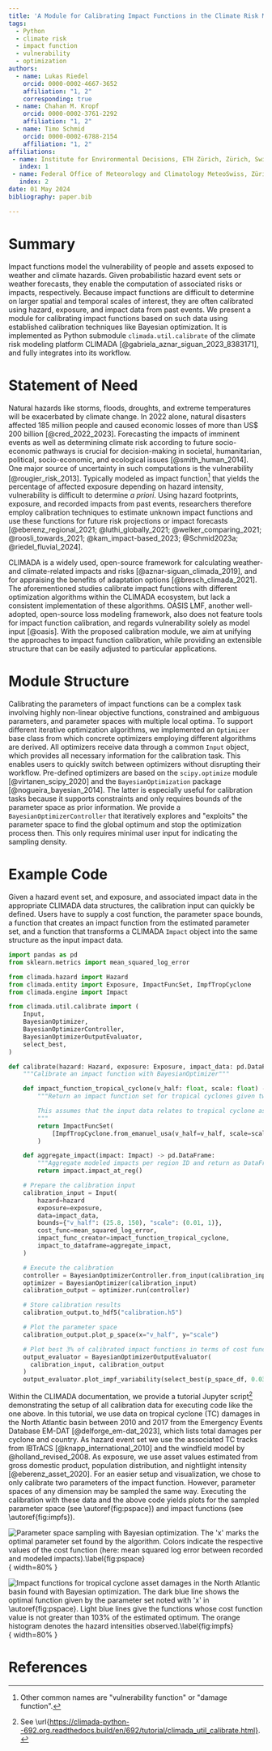 ```yaml
---
title: 'A Module for Calibrating Impact Functions in the Climate Risk Modeling Platform CLIMADA'
tags:
  - Python
  - climate risk
  - impact function
  - vulnerability
  - optimization
authors:
  - name: Lukas Riedel
    orcid: 0000-0002-4667-3652
    affiliation: "1, 2"
    corresponding: true
  - name: Chahan M. Kropf
    orcid: 0000-0002-3761-2292
    affiliation: "1, 2"
  - name: Timo Schmid
    orcid: 0000-0002-6788-2154
    affiliation: "1, 2"
affiliations:
 - name: Institute for Environmental Decisions, ETH Zürich, Zürich, Switzerland
   index: 1
 - name: Federal Office of Meteorology and Climatology MeteoSwiss, Zürich-Airport, Switzerland
   index: 2
date: 01 May 2024
bibliography: paper.bib

---
```


# Summary

Impact functions model the vulnerability of people and assets exposed to weather and climate hazards.
Given probabilistic hazard event sets or weather forecasts, they enable the computation of associated risks or impacts, respectively.
Because impact functions are difficult to determine on larger spatial and temporal scales of interest, they are often calibrated using hazard, exposure, and impact data from past events.
We present a module for calibrating impact functions based on such data using established calibration techniques like Bayesian optimization.
It is implemented as Python submodule `climada.util.calibrate` of the climate risk modeling platform CLIMADA [@gabriela_aznar_siguan_2023_8383171], and fully integrates into its workflow.

# Statement of Need

Natural hazards like storms, floods, droughts, and extreme temperatures will be exacerbated by climate change.
In 2022 alone, natural disasters affected 185 million people and caused economic losses of more than US$ 200 billion [@cred_2022_2023].
Forecasting the impacts of imminent events as well as determining climate risk according to future socio-economic pathways is crucial for decision-making in societal, humanitarian, political, socio-economic, and ecological issues [@smith_human_2014].
One major source of uncertainty in such computations is the vulnerability [@rougier_risk_2013].
Typically modeled as impact function[^1] that yields the percentage of affected exposure depending on hazard intensity, vulnerability is difficult to determine *a priori*.
Using hazard footprints, exposure, and recorded impacts from past events, researchers therefore employ calibration techniques to estimate unknown impact functions and use these functions for future risk projections or impact forecasts [@eberenz_regional_2021; @luthi_globally_2021; @welker_comparing_2021; @roosli_towards_2021; @kam_impact-based_2023; @Schmid2023a; @riedel_fluvial_2024].

CLIMADA is a widely used, open-source framework for calculating weather- and climate-related impacts and risks [@aznar-siguan_climada_2019], and for appraising the benefits of adaptation options [@bresch_climada_2021].
The aforementioned studies calibrate impact functions with different optimization algorithms within the CLIMADA ecosystem, but lack a consistent implementation of these algorithms.
OASIS LMF, another well-adopted, open-source loss modeling framework, also does not feature tools for impact function calibration, and regards vulnerability solely as model input [@oasis].
With the proposed calibration module, we aim at unifying the approaches to impact function calibration, while providing an extensible structure that can be easily adjusted to particular applications.

# Module Structure

Calibrating the parameters of impact functions can be a complex task involving highly non-linear objective functions, constrained and ambiguous parameters, and parameter spaces with multiple local optima.
To support different iterative optimization algorithms, we implemented an `Optimizer` base class from which concrete optimizers employing different algorithms are derived.
All optimizers receive data through a common `Input` object, which provides all necessary information for the calibration task.
This enables users to quickly switch between optimizers without disrupting their workflow.
Pre-defined optimizers are based on the `scipy.optimize` module [@virtanen_scipy_2020] and the `BayesianOptimization` package [@nogueira_bayesian_2014].
The latter is especially useful for calibration tasks because it supports constraints and only requires bounds of the parameter space as prior information.
We provide a `BayesianOptimizerController` that iteratively explores and "exploits" the parameter space to find the global optimum and stop the optimization process then.
This only requires minimal user input for indicating the sampling density.

# Example Code

Given a hazard event set, and exposure, and associated impact data in the appropriate CLIMADA data structures, the calibration input can quickly be defined.
Users have to supply a cost function, the parameter space bounds, a function that creates an impact function from the estimated parameter set, and a function that transforms a CLIMADA `Impact` object into the same structure as the input impact data.

```python
import pandas as pd
from sklearn.metrics import mean_squared_log_error

from climada.hazard import Hazard
from climada.entity import Exposure, ImpactFuncSet, ImpfTropCyclone
from climada.engine import Impact

from climada.util.calibrate import (
    Input,
    BayesianOptimizer,
    BayesianOptimizerController,
    BayesianOptimizerOutputEvaluator,
    select_best,
)

def calibrate(hazard: Hazard, exposure: Exposure, impact_data: pd.DataFrame):
    """Calibrate an impact function with BayesianOptimizer"""

    def impact_function_tropical_cyclone(v_half: float, scale: float) -> ImpactFuncSet:
        """Return an impact function set for tropical cyclones given two parameters

        This assumes that the input data relates to tropical cyclone asset damages.
        """
        return ImpactFuncSet(
            [ImpfTropCyclone.from_emanuel_usa(v_half=v_half, scale=scale)]
        )

    def aggregate_impact(impact: Impact) -> pd.DataFrame:
        """Aggregate modeled impacts per region ID and return as DataFrame"""
        return impact.impact_at_reg()

    # Prepare the calibration input
    calibration_input = Input(
        hazard=hazard
        exposure=exposure,
        data=impact_data,
        bounds={"v_half": (25.8, 150), "scale": (0.01, 1)},
        cost_func=mean_squared_log_error,
        impact_func_creator=impact_function_tropical_cyclone,
        impact_to_dataframe=aggregate_impact,
    )

    # Execute the calibration
    controller = BayesianOptimizerController.from_input(calibration_input)
    optimizer = BayesianOptimizer(calibration_input)
    calibration_output = optimizer.run(controller)

    # Store calibration results
    calibration_output.to_hdf5("calibration.h5")

    # Plot the parameter space
    calibration_output.plot_p_space(x="v_half", y="scale")

    # Plot best 3% of calibrated impact functions in terms of cost function value
    output_evaluator = BayesianOptimizerOutputEvaluator(
      calibration_input, calibration_output
    )
    output_evaluator.plot_impf_variability(select_best(p_space_df, 0.03))
```

Within the CLIMADA documentation, we provide a tutorial Jupyter script[^2] demonstrating the setup of all calibration data for executing code like the one above.
In this tutorial, we use data on tropical cyclone (TC) damages in the North Atlantic basin between 2010 and 2017 from the Emergency Events Database EM-DAT [@delforge_em-dat_2023], which lists total damages per cyclone and country.
As hazard event set we use the associated TC tracks from IBTrACS [@knapp_international_2010] and the windfield model by @holland_revised_2008.
As exposure, we use asset values estimated from gross domestic product, population distribution, and nightlight intensity [@eberenz_asset_2020].
For an easier setup and visualization, we chose to only calibrate two parameters of the impact function.
However, parameter spaces of any dimension may be sampled the same way.
Executing the calibration with these data and the above code yields plots for the sampled parameter space (see \autoref{fig:pspace}) and impact functions (see \autoref{fig:impfs}).

![Parameter space sampling with Bayesian optimization. The 'x' marks the optimal parameter set found by the algorithm. Colors indicate the respective values of the cost function (here: mean squared log error between recorded and modeled impacts).\label{fig:pspace}](pspace.png){ width=80% }

![Impact functions for tropical cyclone asset damages in the North Atlantic basin found with Bayesian optimization. The dark blue line shows the optimal function given by the parameter set noted with 'x' in \autoref{fig:pspace}. Light blue lines give the functions whose cost function value is not greater than 103% of the estimated optimum. The orange histogram denotes the hazard intensities observed.\label{fig:impfs}](impfs.png){ width=80% }

# References

[^1]: Other common names are "vulnerability function" or "damage function".
[^2]: See \url{https://climada-python--692.org.readthedocs.build/en/692/tutorial/climada_util_calibrate.html}.
